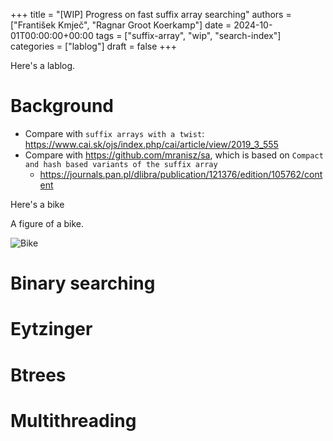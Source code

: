 +++
title = "[WIP] Progress on fast suffix array searching"
authors = ["František Kmječ", "Ragnar Groot Koerkamp"]
date = 2024-10-01T00:00:00+00:00
tags = ["suffix-array", "wip", "search-index"]
categories = ["lablog"]
draft = false
+++

Here's a lablog.

# Background

- Compare with `suffix arrays with a twist`: https://www.cai.sk/ojs/index.php/cai/article/view/2019_3_555
- Compare with https://github.com/mranisz/sa, which is based on `Compact
  and hash based variants of the suffix array`
  - https://journals.pan.pl/dlibra/publication/121376/edition/105762/content

Here's a bike

A figure of a bike.

![Bike](/md/bike.jpg)

# Binary searching

# Eytzinger

# Btrees

# Multithreading
